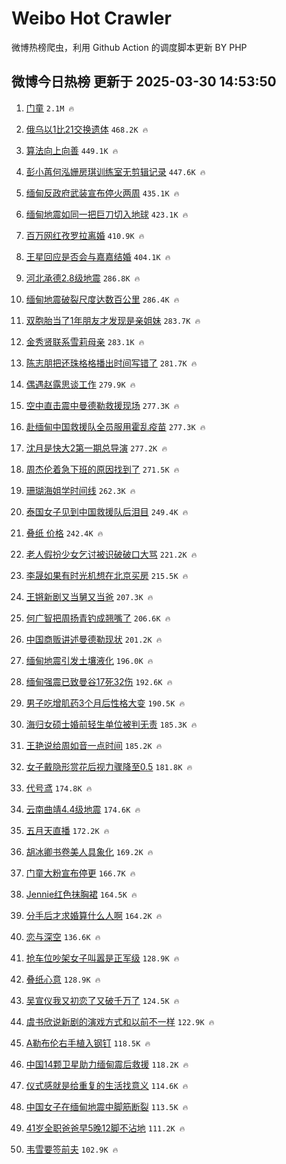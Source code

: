 # Weibo Hot Crawler 



微博热榜爬虫，利用 Github Action 的调度脚本更新 BY PHP 


## 微博今日热榜 更新于 2025-03-30 14:53:50 
1. [门童](https://s.weibo.com/weibo?q=%E9%97%A8%E7%AB%A5&t=31&band_rank=1&Refer=top) `2.1M 🔥` 

1. [俄乌以1比21交换遗体](https://s.weibo.com/weibo?q=%23%E4%BF%84%E4%B9%8C%E4%BB%A51%E6%AF%9421%E4%BA%A4%E6%8D%A2%E9%81%97%E4%BD%93%23&t=31&band_rank=2&Refer=top) `468.2K 🔥` 

1. [算法向上向善](https://s.weibo.com/weibo?q=%23%E7%AE%97%E6%B3%95%E5%90%91%E4%B8%8A%E5%90%91%E5%96%84%23&t=31&band_rank=3&Refer=top) `449.1K 🔥` 

1. [彭小苒何泓姗房琪训练室无剪辑记录](https://s.weibo.com/weibo?q=%23%E5%BD%AD%E5%B0%8F%E8%8B%92%E4%BD%95%E6%B3%93%E5%A7%97%E6%88%BF%E7%90%AA%E8%AE%AD%E7%BB%83%E5%AE%A4%E6%97%A0%E5%89%AA%E8%BE%91%E8%AE%B0%E5%BD%95%23&t=31&band_rank=4&Refer=top) `447.6K 🔥` 

1. [缅甸反政府武装宣布停火两周](https://s.weibo.com/weibo?q=%23%E7%BC%85%E7%94%B8%E5%8F%8D%E6%94%BF%E5%BA%9C%E6%AD%A6%E8%A3%85%E5%AE%A3%E5%B8%83%E5%81%9C%E7%81%AB%E4%B8%A4%E5%91%A8%23&t=31&band_rank=5&Refer=top) `435.1K 🔥` 

1. [缅甸地震如同一把巨刀切入地球](https://s.weibo.com/weibo?q=%23%E7%BC%85%E7%94%B8%E5%9C%B0%E9%9C%87%E5%A6%82%E5%90%8C%E4%B8%80%E6%8A%8A%E5%B7%A8%E5%88%80%E5%88%87%E5%85%A5%E5%9C%B0%E7%90%83%23&t=31&band_rank=6&Refer=top) `423.1K 🔥` 

1. [百万网红孜罗拉离婚](https://s.weibo.com/weibo?q=%23%E7%99%BE%E4%B8%87%E7%BD%91%E7%BA%A2%E5%AD%9C%E7%BD%97%E6%8B%89%E7%A6%BB%E5%A9%9A%23&t=31&band_rank=7&Refer=top) `410.9K 🔥` 

1. [王星回应是否会与嘉嘉结婚](https://s.weibo.com/weibo?q=%23%E7%8E%8B%E6%98%9F%E5%9B%9E%E5%BA%94%E6%98%AF%E5%90%A6%E4%BC%9A%E4%B8%8E%E5%98%89%E5%98%89%E7%BB%93%E5%A9%9A%23&t=31&band_rank=8&Refer=top) `404.1K 🔥` 

1. [河北承德2.8级地震](https://s.weibo.com/weibo?q=%23%E6%B2%B3%E5%8C%97%E6%89%BF%E5%BE%B72.8%E7%BA%A7%E5%9C%B0%E9%9C%87%23&t=31&band_rank=9&Refer=top) `286.8K 🔥` 

1. [缅甸地震破裂尺度达数百公里](https://s.weibo.com/weibo?q=%23%E7%BC%85%E7%94%B8%E5%9C%B0%E9%9C%87%E7%A0%B4%E8%A3%82%E5%B0%BA%E5%BA%A6%E8%BE%BE%E6%95%B0%E7%99%BE%E5%85%AC%E9%87%8C%23&t=31&band_rank=10&Refer=top) `286.4K 🔥` 

1. [双胞胎当了1年朋友才发现是亲姐妹](https://s.weibo.com/weibo?q=%23%E5%8F%8C%E8%83%9E%E8%83%8E%E5%BD%93%E4%BA%861%E5%B9%B4%E6%9C%8B%E5%8F%8B%E6%89%8D%E5%8F%91%E7%8E%B0%E6%98%AF%E4%BA%B2%E5%A7%90%E5%A6%B9%23&t=31&band_rank=11&Refer=top) `283.7K 🔥` 

1. [金秀贤联系雪莉母亲](https://s.weibo.com/weibo?q=%23%E9%87%91%E7%A7%80%E8%B4%A4%E8%81%94%E7%B3%BB%E9%9B%AA%E8%8E%89%E6%AF%8D%E4%BA%B2%23&t=31&band_rank=12&Refer=top) `283.1K 🔥` 

1. [陈志朋把还珠格格播出时间写错了](https://s.weibo.com/weibo?q=%E9%99%88%E5%BF%97%E6%9C%8B%E6%8A%8A%E8%BF%98%E7%8F%A0%E6%A0%BC%E6%A0%BC%E6%92%AD%E5%87%BA%E6%97%B6%E9%97%B4%E5%86%99%E9%94%99%E4%BA%86&t=31&band_rank=13&Refer=top) `281.7K 🔥` 

1. [偶遇赵露思谈工作](https://s.weibo.com/weibo?q=%23%E5%81%B6%E9%81%87%E8%B5%B5%E9%9C%B2%E6%80%9D%E8%B0%88%E5%B7%A5%E4%BD%9C%23&t=31&band_rank=14&Refer=top) `279.9K 🔥` 

1. [空中直击震中曼德勒救援现场](https://s.weibo.com/weibo?q=%23%E7%A9%BA%E4%B8%AD%E7%9B%B4%E5%87%BB%E9%9C%87%E4%B8%AD%E6%9B%BC%E5%BE%B7%E5%8B%92%E6%95%91%E6%8F%B4%E7%8E%B0%E5%9C%BA%23&t=31&band_rank=15&Refer=top) `277.3K 🔥` 

1. [赴缅甸中国救援队全员服用霍乱疫苗](https://s.weibo.com/weibo?q=%23%E8%B5%B4%E7%BC%85%E7%94%B8%E4%B8%AD%E5%9B%BD%E6%95%91%E6%8F%B4%E9%98%9F%E5%85%A8%E5%91%98%E6%9C%8D%E7%94%A8%E9%9C%8D%E4%B9%B1%E7%96%AB%E8%8B%97%23&t=31&band_rank=16&Refer=top) `277.3K 🔥` 

1. [沈月是快大2第一期总导演](https://s.weibo.com/weibo?q=%23%E6%B2%88%E6%9C%88%E6%98%AF%E5%BF%AB%E5%A4%A72%E7%AC%AC%E4%B8%80%E6%9C%9F%E6%80%BB%E5%AF%BC%E6%BC%94%23&t=31&band_rank=17&Refer=top) `277.2K 🔥` 

1. [周杰伦着急下班的原因找到了](https://s.weibo.com/weibo?q=%E5%91%A8%E6%9D%B0%E4%BC%A6%E7%9D%80%E6%80%A5%E4%B8%8B%E7%8F%AD%E7%9A%84%E5%8E%9F%E5%9B%A0%E6%89%BE%E5%88%B0%E4%BA%86&t=31&band_rank=18&Refer=top) `271.5K 🔥` 

1. [珊瑚海姐学时间线](https://s.weibo.com/weibo?q=%E7%8F%8A%E7%91%9A%E6%B5%B7%E5%A7%90%E5%AD%A6%E6%97%B6%E9%97%B4%E7%BA%BF&t=31&band_rank=19&Refer=top) `262.3K 🔥` 

1. [泰国女子见到中国救援队后泪目](https://s.weibo.com/weibo?q=%23%E6%B3%B0%E5%9B%BD%E5%A5%B3%E5%AD%90%E8%A7%81%E5%88%B0%E4%B8%AD%E5%9B%BD%E6%95%91%E6%8F%B4%E9%98%9F%E5%90%8E%E6%B3%AA%E7%9B%AE%23&t=31&band_rank=20&Refer=top) `249.4K 🔥` 

1. [叠纸 价格](https://s.weibo.com/weibo?q=%E5%8F%A0%E7%BA%B8%20%E4%BB%B7%E6%A0%BC&t=31&band_rank=21&Refer=top) `242.4K 🔥` 

1. [老人假扮少女乞讨被识破破口大骂](https://s.weibo.com/weibo?q=%23%E8%80%81%E4%BA%BA%E5%81%87%E6%89%AE%E5%B0%91%E5%A5%B3%E4%B9%9E%E8%AE%A8%E8%A2%AB%E8%AF%86%E7%A0%B4%E7%A0%B4%E5%8F%A3%E5%A4%A7%E9%AA%82%23&t=31&band_rank=22&Refer=top) `221.2K 🔥` 

1. [李晟如果有时光机想在北京买房](https://s.weibo.com/weibo?q=%E6%9D%8E%E6%99%9F%E5%A6%82%E6%9E%9C%E6%9C%89%E6%97%B6%E5%85%89%E6%9C%BA%E6%83%B3%E5%9C%A8%E5%8C%97%E4%BA%AC%E4%B9%B0%E6%88%BF&t=31&band_rank=23&Refer=top) `215.5K 🔥` 

1. [王锵新剧又当舅又当爸](https://s.weibo.com/weibo?q=%E7%8E%8B%E9%94%B5%E6%96%B0%E5%89%A7%E5%8F%88%E5%BD%93%E8%88%85%E5%8F%88%E5%BD%93%E7%88%B8&t=31&band_rank=24&Refer=top) `207.3K 🔥` 

1. [何广智把周扬青钓成翘嘴了](https://s.weibo.com/weibo?q=%E4%BD%95%E5%B9%BF%E6%99%BA%E6%8A%8A%E5%91%A8%E6%89%AC%E9%9D%92%E9%92%93%E6%88%90%E7%BF%98%E5%98%B4%E4%BA%86&t=31&band_rank=25&Refer=top) `206.6K 🔥` 

1. [中国商贩讲述曼德勒现状](https://s.weibo.com/weibo?q=%23%E4%B8%AD%E5%9B%BD%E5%95%86%E8%B4%A9%E8%AE%B2%E8%BF%B0%E6%9B%BC%E5%BE%B7%E5%8B%92%E7%8E%B0%E7%8A%B6%23&t=31&band_rank=26&Refer=top) `201.2K 🔥` 

1. [缅甸地震引发土壤液化](https://s.weibo.com/weibo?q=%E7%BC%85%E7%94%B8%E5%9C%B0%E9%9C%87%E5%BC%95%E5%8F%91%E5%9C%9F%E5%A3%A4%E6%B6%B2%E5%8C%96&t=31&band_rank=27&Refer=top) `196.0K 🔥` 

1. [缅甸强震已致曼谷17死32伤](https://s.weibo.com/weibo?q=%23%E7%BC%85%E7%94%B8%E5%BC%BA%E9%9C%87%E5%B7%B2%E8%87%B4%E6%9B%BC%E8%B0%B717%E6%AD%BB32%E4%BC%A4%23&t=31&band_rank=28&Refer=top) `192.6K 🔥` 

1. [男子吃增肌药3个月后性格大变](https://s.weibo.com/weibo?q=%23%E7%94%B7%E5%AD%90%E5%90%83%E5%A2%9E%E8%82%8C%E8%8D%AF3%E4%B8%AA%E6%9C%88%E5%90%8E%E6%80%A7%E6%A0%BC%E5%A4%A7%E5%8F%98%23&t=31&band_rank=29&Refer=top) `190.5K 🔥` 

1. [海归女硕士婚前轻生单位被判无责](https://s.weibo.com/weibo?q=%23%E6%B5%B7%E5%BD%92%E5%A5%B3%E7%A1%95%E5%A3%AB%E5%A9%9A%E5%89%8D%E8%BD%BB%E7%94%9F%E5%8D%95%E4%BD%8D%E8%A2%AB%E5%88%A4%E6%97%A0%E8%B4%A3%23&t=31&band_rank=30&Refer=top) `185.3K 🔥` 

1. [王艳说给周如音一点时间](https://s.weibo.com/weibo?q=%E7%8E%8B%E8%89%B3%E8%AF%B4%E7%BB%99%E5%91%A8%E5%A6%82%E9%9F%B3%E4%B8%80%E7%82%B9%E6%97%B6%E9%97%B4&t=31&band_rank=31&Refer=top) `185.2K 🔥` 

1. [女子戴隐形赏花后视力骤降至0.5](https://s.weibo.com/weibo?q=%23%E5%A5%B3%E5%AD%90%E6%88%B4%E9%9A%90%E5%BD%A2%E8%B5%8F%E8%8A%B1%E5%90%8E%E8%A7%86%E5%8A%9B%E9%AA%A4%E9%99%8D%E8%87%B30.5%23&t=31&band_rank=32&Refer=top) `181.8K 🔥` 

1. [代号鸢](https://s.weibo.com/weibo?q=%E4%BB%A3%E5%8F%B7%E9%B8%A2&t=31&band_rank=33&Refer=top) `174.8K 🔥` 

1. [云南曲靖4.4级地震](https://s.weibo.com/weibo?q=%23%E4%BA%91%E5%8D%97%E6%9B%B2%E9%9D%964.4%E7%BA%A7%E5%9C%B0%E9%9C%87%23&t=31&band_rank=34&Refer=top) `174.6K 🔥` 

1. [五月天直播](https://s.weibo.com/weibo?q=%E4%BA%94%E6%9C%88%E5%A4%A9%E7%9B%B4%E6%92%AD&t=31&band_rank=35&Refer=top) `172.2K 🔥` 

1. [胡冰卿书卷美人具象化](https://s.weibo.com/weibo?q=%E8%83%A1%E5%86%B0%E5%8D%BF%E4%B9%A6%E5%8D%B7%E7%BE%8E%E4%BA%BA%E5%85%B7%E8%B1%A1%E5%8C%96&t=31&band_rank=36&Refer=top) `169.2K 🔥` 

1. [门童大粉宣布停更](https://s.weibo.com/weibo?q=%23%E9%97%A8%E7%AB%A5%E5%A4%A7%E7%B2%89%E5%AE%A3%E5%B8%83%E5%81%9C%E6%9B%B4%23&t=31&band_rank=37&Refer=top) `166.7K 🔥` 

1. [Jennie红色抹胸裙](https://s.weibo.com/weibo?q=%23Jennie%E7%BA%A2%E8%89%B2%E6%8A%B9%E8%83%B8%E8%A3%99%23&t=31&band_rank=38&Refer=top) `164.5K 🔥` 

1. [分手后才求婚算什么人啊](https://s.weibo.com/weibo?q=%E5%88%86%E6%89%8B%E5%90%8E%E6%89%8D%E6%B1%82%E5%A9%9A%E7%AE%97%E4%BB%80%E4%B9%88%E4%BA%BA%E5%95%8A&t=31&band_rank=39&Refer=top) `164.2K 🔥` 

1. [恋与深空](https://s.weibo.com/weibo?q=%23%E6%81%8B%E4%B8%8E%E6%B7%B1%E7%A9%BA%23&t=31&band_rank=40&Refer=top) `136.6K 🔥` 

1. [抢车位吵架女子叫嚣是正军级](https://s.weibo.com/weibo?q=%23%E6%8A%A2%E8%BD%A6%E4%BD%8D%E5%90%B5%E6%9E%B6%E5%A5%B3%E5%AD%90%E5%8F%AB%E5%9A%A3%E6%98%AF%E6%AD%A3%E5%86%9B%E7%BA%A7%23&t=31&band_rank=41&Refer=top) `128.9K 🔥` 

1. [叠纸心意](https://s.weibo.com/weibo?q=%E5%8F%A0%E7%BA%B8%E5%BF%83%E6%84%8F&t=31&band_rank=42&Refer=top) `128.9K 🔥` 

1. [吴宣仪我又初恋了又破千万了](https://s.weibo.com/weibo?q=%E5%90%B4%E5%AE%A3%E4%BB%AA%E6%88%91%E5%8F%88%E5%88%9D%E6%81%8B%E4%BA%86%E5%8F%88%E7%A0%B4%E5%8D%83%E4%B8%87%E4%BA%86&t=31&band_rank=43&Refer=top) `124.5K 🔥` 

1. [虞书欣说新剧的演戏方式和以前不一样](https://s.weibo.com/weibo?q=%23%E8%99%9E%E4%B9%A6%E6%AC%A3%E8%AF%B4%E6%96%B0%E5%89%A7%E7%9A%84%E6%BC%94%E6%88%8F%E6%96%B9%E5%BC%8F%E5%92%8C%E4%BB%A5%E5%89%8D%E4%B8%8D%E4%B8%80%E6%A0%B7%23&t=31&band_rank=44&Refer=top) `122.9K 🔥` 

1. [A勒布伦右手植入钢钉](https://s.weibo.com/weibo?q=%23A%E5%8B%92%E5%B8%83%E4%BC%A6%E5%8F%B3%E6%89%8B%E6%A4%8D%E5%85%A5%E9%92%A2%E9%92%89%23&t=31&band_rank=45&Refer=top) `118.5K 🔥` 

1. [中国14颗卫星助力缅甸震后救援](https://s.weibo.com/weibo?q=%23%E4%B8%AD%E5%9B%BD14%E9%A2%97%E5%8D%AB%E6%98%9F%E5%8A%A9%E5%8A%9B%E7%BC%85%E7%94%B8%E9%9C%87%E5%90%8E%E6%95%91%E6%8F%B4%23&t=31&band_rank=46&Refer=top) `118.2K 🔥` 

1. [仪式感就是给重复的生活找意义](https://s.weibo.com/weibo?q=%E4%BB%AA%E5%BC%8F%E6%84%9F%E5%B0%B1%E6%98%AF%E7%BB%99%E9%87%8D%E5%A4%8D%E7%9A%84%E7%94%9F%E6%B4%BB%E6%89%BE%E6%84%8F%E4%B9%89&t=31&band_rank=47&Refer=top) `114.6K 🔥` 

1. [中国女子在缅甸地震中脚筋断裂](https://s.weibo.com/weibo?q=%23%E4%B8%AD%E5%9B%BD%E5%A5%B3%E5%AD%90%E5%9C%A8%E7%BC%85%E7%94%B8%E5%9C%B0%E9%9C%87%E4%B8%AD%E8%84%9A%E7%AD%8B%E6%96%AD%E8%A3%82%23&t=31&band_rank=48&Refer=top) `113.5K 🔥` 

1. [41岁全职爸爸早5晚12脚不沾地](https://s.weibo.com/weibo?q=%2341%E5%B2%81%E5%85%A8%E8%81%8C%E7%88%B8%E7%88%B8%E6%97%A95%E6%99%9A12%E8%84%9A%E4%B8%8D%E6%B2%BE%E5%9C%B0%23&t=31&band_rank=49&Refer=top) `111.2K 🔥` 

1. [韦雪要签前夫](https://s.weibo.com/weibo?q=%23%E9%9F%A6%E9%9B%AA%E8%A6%81%E7%AD%BE%E5%89%8D%E5%A4%AB%23&t=31&band_rank=50&Refer=top) `102.9K 🔥` 

